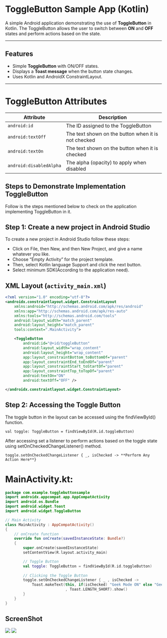 # ToggleButton Sample App (Kotlin)

A simple Android application demonstrating the use of **ToggleButton** in Kotlin. The ToggleButton allows the user to switch between **ON** and **OFF** states and perform actions based on the state.

---

## Features

- Simple **ToggleButton** with ON/OFF states.
- Displays a **Toast message** when the button state changes.
- Uses Kotlin and AndroidX ConstraintLayout.

---
# ToggleButton Attributes

| Attribute             | Description                                         |
|-----------------------|-----------------------------------------------------|
| `android:id`          | The ID assigned to the ToggleButton               |
| `android:textOff`     | The text shown on the button when it is not checked |
| `android:textOn`      | The text shown on the button when it is checked    |
| `android:disabledAlpha` | The alpha (opacity) to apply when disabled      |

## Steps to Demonstrate Implementation ToggleButton
Follow is the steps mentioned below to check on the application implementing ToggleButton in it.

## Step 1: Create a new project in Android Studio
To create a new project in Android Studio follow these steps:
<ul>
<li>Click on File, then New, and then New Project, and give a name whatever you like.</li>
<li>Choose “Empty Activity” for the project template.</li>
<li>Then, select Kotlin language Support and click the next button.</li>
<li>Select minimum SDK(According to the application need).</li>
</ul>

## XML Layout (`activity_main.xml`)

```xml
<?xml version="1.0" encoding="utf-8"?>
<androidx.constraintlayout.widget.ConstraintLayout 
    xmlns:android="http://schemas.android.com/apk/res/android"
    xmlns:app="http://schemas.android.com/apk/res-auto"
    xmlns:tools="http://schemas.android.com/tools"
    android:layout_width="match_parent"
    android:layout_height="match_parent"
    tools:context=".MainActivity">

    <ToggleButton
        android:id="@+id/toggleButton"
        android:layout_width="wrap_content"
        android:layout_height="wrap_content"
        app:layout_constraintBottom_toBottomOf="parent"
        app:layout_constraintEnd_toEndOf="parent"
        app:layout_constraintStart_toStartOf="parent"
        app:layout_constraintTop_toTopOf="parent"
        android:textOn="ON"
        android:textOff="OFF" />

</androidx.constraintlayout.widget.ConstraintLayout>
```

## Step 2: Accessing the Toggle Button
The toggle button in the layout can be accessed using the findViewById() function.

```
val toggle: ToggleButton = findViewById(R.id.toggleButton)
```

After accessing set a listener to perform actions based on the toggle state using setOnCheckedChangeListener() method.
```
toggle.setOnCheckedChangeListener { _, isChecked -> **Perform Any Action Here**}
```

# MainActivity.kt:

```kt
package com.example.togglebuttonsample
import androidx.appcompat.app.AppCompatActivity
import android.os.Bundle
import android.widget.Toast
import android.widget.ToggleButton

// Main Activity 
class MainActivity : AppCompatActivity() 
{
  	// onCreate function
    override fun onCreate(savedInstanceState: Bundle?) 
  	{
        super.onCreate(savedInstanceState)
        setContentView(R.layout.activity_main)

        // Toggle Button
        val toggle: ToggleButton = findViewById(R.id.toggleButton)
        
        // Clicking the Toggle Button
        toggle.setOnCheckedChangeListener { _ , isChecked ->
            Toast.makeText(this, if(isChecked) "Geek Mode ON" else "Geek Mode OFF"
                           , Toast.LENGTH_SHORT).show()
        }
    }
}
```
## ScreenShot
<img src="Toggle1.png">
<img  src="Toggle2.png">
